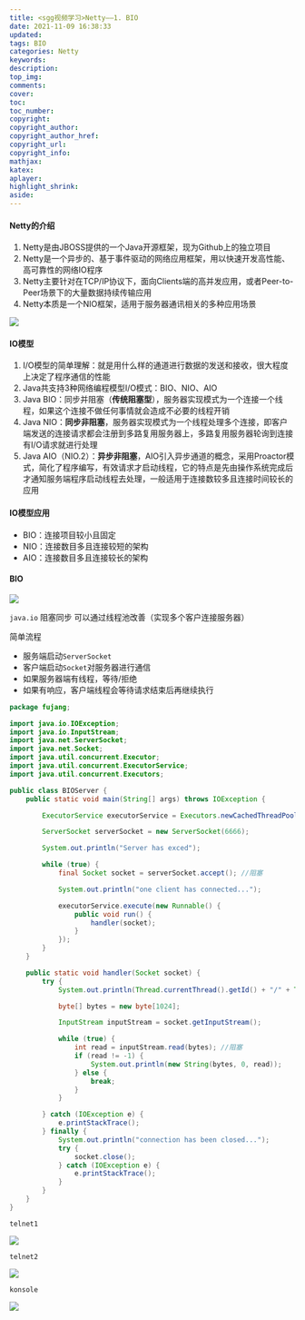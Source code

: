 ```yaml
---
title: <sgg视频学习>Netty——1. BIO
date: 2021-11-09 16:38:33
updated:
tags: BIO
categories: Netty
keywords: 
description:
top_img:
comments:
cover:
toc:
toc_number:
copyright:
copyright_author:
copyright_author_href:
copyright_url:
copyright_info:
mathjax:
katex:
aplayer:
highlight_shrink:
aside:
---
```


#### Netty的介绍

1. Netty是由JBOSS提供的一个Java开源框架，现为Github上的独立项目
2. Netty是一个异步的、基于事件驱动的网络应用框架，用以快速开发高性能、高可靠性的网络IO程序
3. Netty主要针对在TCP/IP协议下，面向Clients端的高并发应用，或者Peer-to-Peer场景下的大量数据持续传输应用
4. Netty本质是一个NIO框架，适用于服务器通讯相关的多种应用场景

![](https://cdn.jsdelivr.net/gh/mbfjllybl/pictures-bed/202111091722733.png)

#### IO模型

1. I/O模型的简单理解：就是用什么样的通道进行数据的发送和接收，很大程度上决定了程序通信的性能
2. Java共支持3种网络编程模型I/O模式：BIO、NIO、AIO
3. Java BIO：同步并阻塞（**传统阻塞型**），服务器实现模式为一个连接一个线程，如果这个连接不做任何事情就会造成不必要的线程开销
4. Java NIO：**同步非阻塞**，服务器实现模式为一个线程处理多个连接，即客户端发送的连接请求都会注册到多路复用服务器上，多路复用服务器轮询到连接有I/O请求就进行处理
5. Java AIO（NIO.2）：**异步非阻塞**，AIO引入异步通道的概念，采用Proactor模式，简化了程序编写，有效请求才启动线程，它的特点是先由操作系统完成后才通知服务端程序启动线程去处理，一般适用于连接数较多且连接时间较长的应用

#### IO模型应用

+ BIO：连接项目较小且固定
+ NIO：连接数目多且连接较短的架构
+ AIO：连接数目多且连接较长的架构

 #### BIO

![](https://cdn.jsdelivr.net/gh/mbfjllybl/pictures-bed/202111091727785.png)

`java.io` 阻塞同步 可以通过线程池改善（实现多个客户连接服务器）

简单流程

+ 服务端启动`ServerSocket`
+ 客户端启动`Socket`对服务器进行通信
+ 如果服务器端有线程，等待/拒绝
+ 如果有响应，客户端线程会等待请求结束后再继续执行

```java
package fujang;

import java.io.IOException;
import java.io.InputStream;
import java.net.ServerSocket;
import java.net.Socket;
import java.util.concurrent.Executor;
import java.util.concurrent.ExecutorService;
import java.util.concurrent.Executors;

public class BIOServer {
    public static void main(String[] args) throws IOException {

        ExecutorService executorService = Executors.newCachedThreadPool();

        ServerSocket serverSocket = new ServerSocket(6666);

        System.out.println("Server has exced");

        while (true) {
            final Socket socket = serverSocket.accept(); //阻塞

            System.out.println("one client has connected...");

            executorService.execute(new Runnable() {
                public void run() {
                    handler(socket);
                }
            });
        }
    }

    public static void handler(Socket socket) {
        try {
            System.out.println(Thread.currentThread().getId() + "/" + Thread.currentThread().getName());

            byte[] bytes = new byte[1024];

            InputStream inputStream = socket.getInputStream();

            while (true) {
                int read = inputStream.read(bytes); //阻塞
                if (read != -1) {
                    System.out.println(new String(bytes, 0, read));
                } else {
                    break;
                }
            }

        } catch (IOException e) {
            e.printStackTrace();
        } finally {
            System.out.println("connection has been closed...");
            try {
                socket.close();
            } catch (IOException e) {
                e.printStackTrace();
            }
        }
    }
}
```

`telnet1`

![](https://cdn.jsdelivr.net/gh/mbfjllybl/pictures-bed/202111091613695.png)

`telnet2`

![](https://cdn.jsdelivr.net/gh/mbfjllybl/pictures-bed/202111091615029.png)

`konsole`

![](https://cdn.jsdelivr.net/gh/mbfjllybl/pictures-bed/202111091617391.png)































